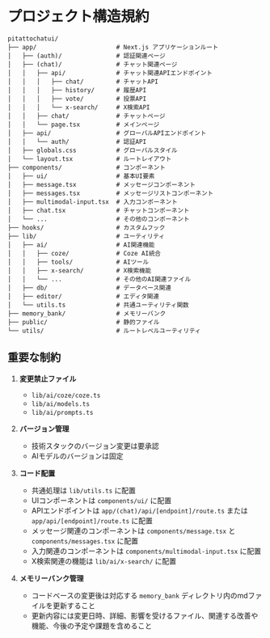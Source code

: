 # プロジェクト構造規約

```
pitattochatui/
├── app/                      # Next.js アプリケーションルート
│   ├── (auth)/               # 認証関連ページ
│   ├── (chat)/               # チャット関連ページ
│   │   ├── api/              # チャット関連APIエンドポイント
│   │   │   ├── chat/         # チャットAPI
│   │   │   ├── history/      # 履歴API
│   │   │   ├── vote/         # 投票API
│   │   │   └── x-search/     # X検索API
│   │   ├── chat/             # チャットページ
│   │   └── page.tsx          # メインページ
│   ├── api/                  # グローバルAPIエンドポイント
│   │   └── auth/             # 認証API
│   ├── globals.css           # グローバルスタイル
│   └── layout.tsx            # ルートレイアウト
├── components/               # コンポーネント
│   ├── ui/                   # 基本UI要素
│   ├── message.tsx           # メッセージコンポーネント
│   ├── messages.tsx          # メッセージリストコンポーネント
│   ├── multimodal-input.tsx  # 入力コンポーネント
│   ├── chat.tsx              # チャットコンポーネント
│   └── ...                   # その他のコンポーネント
├── hooks/                    # カスタムフック
├── lib/                      # ユーティリティ
│   ├── ai/                   # AI関連機能
│   │   ├── coze/             # Coze AI統合
│   │   ├── tools/            # AIツール
│   │   ├── x-search/         # X検索機能
│   │   └── ...               # その他のAI関連ファイル
│   ├── db/                   # データベース関連
│   ├── editor/               # エディタ関連
│   └── utils.ts              # 共通ユーティリティ関数
├── memory_bank/              # メモリーバンク
├── public/                   # 静的ファイル
└── utils/                    # ルートレベルユーティリティ
```

## 重要な制約
1. **変更禁止ファイル**
   - `lib/ai/coze/coze.ts`
   - `lib/ai/models.ts`
   - `lib/ai/prompts.ts`

2. **バージョン管理**
   - 技術スタックのバージョン変更は要承認
   - AIモデルのバージョンは固定

3. **コード配置**
   - 共通処理は `lib/utils.ts` に配置
   - UIコンポーネントは `components/ui/` に配置
   - APIエンドポイントは `app/(chat)/api/[endpoint]/route.ts` または `app/api/[endpoint]/route.ts` に配置
   - メッセージ関連のコンポーネントは `components/message.tsx` と `components/messages.tsx` に配置
   - 入力関連のコンポーネントは `components/multimodal-input.tsx` に配置
   - X検索関連の機能は `lib/ai/x-search/` に配置

4. **メモリーバンク管理**
   - コードベースの変更後は対応する `memory_bank` ディレクトリ内のmdファイルを更新すること
   - 更新内容には変更日時、詳細、影響を受けるファイル、関連する改善や機能、今後の予定や課題を含めること
